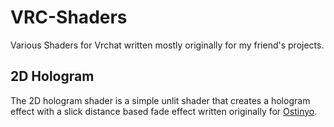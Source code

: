 # VRC-Shaders
Various Shaders for Vrchat written mostly originally for my friend's projects.

## 2D Hologram
The 2D hologram shader is a simple unlit shader that creates a hologram effect with a slick distance based fade effect written originally for [Ostinyo](https://vrchat.com/home/user/usr_b231cc91-30ea-4181-8ae6-d7dd85794120).
